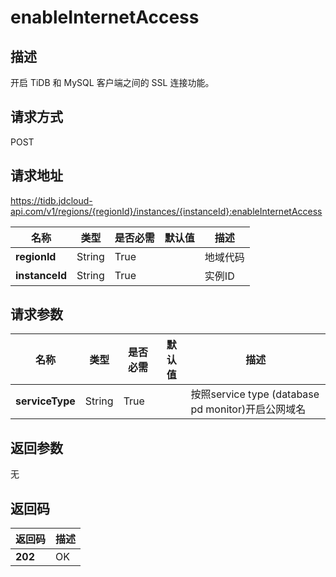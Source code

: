 # enableInternetAccess


## 描述
开启 TiDB 和 MySQL 客户端之间的 SSL 连接功能。

## 请求方式
POST

## 请求地址
https://tidb.jdcloud-api.com/v1/regions/{regionId}/instances/{instanceId}:enableInternetAccess

|名称|类型|是否必需|默认值|描述|
|---|---|---|---|---|
|**regionId**|String|True| |地域代码|
|**instanceId**|String|True| |实例ID|

## 请求参数
|名称|类型|是否必需|默认值|描述|
|---|---|---|---|---|
|**serviceType**|String|True| |按照service type (database pd monitor)开启公网域名|


## 返回参数
无


## 返回码
|返回码|描述|
|---|---|
|**202**|OK|
